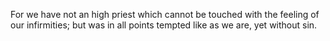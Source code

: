 For we have not an high priest which cannot be touched with the feeling of our infirmities; but was in all points tempted like as we are, yet without sin.
